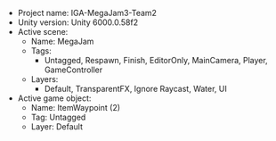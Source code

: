 <!-- UNITY CODE ASSIST INSTRUCTIONS START -->
- Project name: IGA-MegaJam3-Team2
- Unity version: Unity 6000.0.58f2
- Active scene:
  - Name: MegaJam
  - Tags:
    - Untagged, Respawn, Finish, EditorOnly, MainCamera, Player, GameController
  - Layers:
    - Default, TransparentFX, Ignore Raycast, Water, UI
- Active game object:
  - Name: ItemWaypoint (2)
  - Tag: Untagged
  - Layer: Default
<!-- UNITY CODE ASSIST INSTRUCTIONS END -->